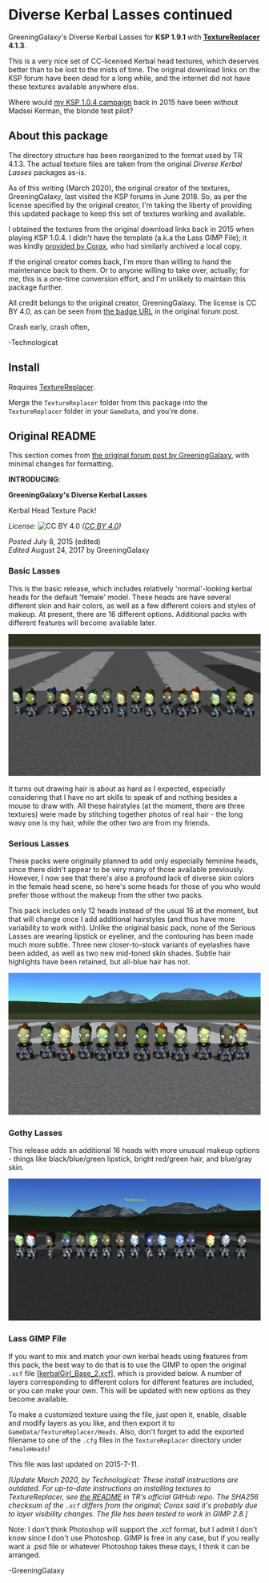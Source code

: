 # Diverse Kerbal Lasses continued

GreeningGalaxy's Diverse Kerbal Lasses for **KSP 1.9.1** with **[TextureReplacer](https://forum.kerbalspaceprogram.com/index.php?/topic/96851-19x-texturereplacer-413-2322020/page/32/&tab=comments#comment-2049913) 4.1.3**.

This is a very nice set of CC-licensed Kerbal head textures, which deserves better than to be lost to the mists of time. The original download links on the KSP forum have been dead for a long while, and the internet did not have these textures available anywhere else.

Where would [my KSP 1.0.4 campaign](https://imgur.com/a/PyWRT) back in 2015 have been without Madsei Kerman, the blonde test pilot?

## About this package

The directory structure has been reorganized to the format used by TR 4.1.3. The actual texture files are taken from the original *Diverse Kerbal Lasses* packages as-is.

As of this writing (March 2020), the original creator of the textures, GreeningGalaxy, last visited the KSP forums in June 2018. So, as per the license specified by the original creator, I'm taking the liberty of providing this updated package to keep this set of textures working and available.

I obtained the textures from the original download links back in 2015 when playing KSP 1.0.4. I didn't have the template (a.k.a the Lass GIMP File); it was kindly [provided by Corax](https://forum.kerbalspaceprogram.com/index.php?/topic/96851-19x-texturereplacer-413-2322020/page/96/&tab=comments#comment-3765185), who had similarly archived a local copy.

If the original creator comes back, I'm more than willing to hand the maintenance back to them. Or to anyone willing to take over, actually; for me, this is a one-time conversion effort, and I'm unlikely to maintain this package further.

All credit belongs to the original creator, GreeningGalaxy. The license is CC BY 4.0, as can be seen from [the badge URL](https://i.creativecommons.org/l/by/4.0/88x31.png) in the original forum post.

Crash early, crash often,

 -Technologicat


## Install

Requires [TextureReplacer](https://forum.kerbalspaceprogram.com/index.php?/topic/96851-19x-texturereplacer-413-2322020/page/32/&tab=comments#comment-2049913).

Merge the `TextureReplacer` folder from this package into the `TextureReplacer` folder in your `GameData`, and you're done.


## Original README

This section comes from [the original forum post by GreeningGalaxy](https://forum.kerbalspaceprogram.com/index.php?/topic/96851-19x-texturereplacer-413-2322020/page/32/&tab=comments#comment-2049913), with minimal changes for formatting.

**INTRODUCING**:

**GreeningGalaxy's Diverse Kerbal Lasses**

Kerbal Head Texture Pack!

*License*: ![CC BY 4.0](https://licensebuttons.net/l/by/4.0/88x31.png) *([CC BY 4.0](https://creativecommons.org/licenses/by/4.0/))*

*Posted* July 8, 2015 (edited)  
*Edited* August 24, 2017 by GreeningGalaxy


### Basic Lasses

This is the basic release, which includes relatively 'normal'-looking kerbal heads for the default 'female' model. These heads are have several different skin and hair colors, as well as a few different colors and styles of makeup. At present, there are 16 different options. Additional packs with different features will become available later.

![Basic lasses](basic.jpg)

It turns out drawing hair is about as hard as I expected, especially considering that I have no art skills to speak of and nothing besides a mouse to draw with. All these hairstyles (at the moment, there are three textures) were made by stitching together photos of real hair - the long wavy one is my hair, while the other two are from my friends.


### Serious Lasses

These packs were originally planned to add only especially feminine heads, since there didn't appear to be very many of those available previously. However, I now see that there's also a profound lack of diverse skin colors in the female head scene, so here's some heads for those of you who would prefer those without the makeup from the other two packs.

This pack includes only 12 heads instead of the usual 16 at the moment, but that will change once I add additional hairstyles (and thus have more variability to work with). Unlike the original basic pack, none of the Serious Lasses are wearing lipstick or eyeliner, and the contouring has been made much more subtle. Three new closer-to-stock variants of eyelashes have been added, as well as two new mid-toned skin shades. Subtle hair highlights have been retained, but all-blue hair has not.

![Serious lasses](serious.png)


### Gothy Lasses

This release adds an additional 16 heads with more unusual makeup options - things like black/blue/green lipstick, bright red/green hair, and blue/gray skin.

![Gothy lasses](gothy.png)


### Lass GIMP File

If you want to mix and match your own kerbal heads using features from this pack, the best way to do that is to use the GIMP to open the original `.xcf` file [[kerbalGirl_Base_2.xcf](kerbalGirl_Base_2.xcf)], which is provided below. A number of layers corresponding to different colors for different features are included, or you can make your own. This will be updated with new options as they become available.

To make a customized texture using the file, just open it, enable, disable and modify layers as you like, and then export it to `GameData/TextureReplacer/Heads`. Also, don't forget to add the exported filename to one of the `.cfg` files in the `TextureReplacer` directory under `femaleHeads`!

This file was last updated on 2015-7-11.

*[Update March 2020, by Technologicat: These install instructions are outdated. For up-to-date instructions on installing textures to TextureReplacer, see [the README](https://github.com/ducakar/TextureReplacer) in TR's official GitHub repo. The SHA256 checksum of the `.xcf` differs from the original; Corax said it's probably due to layer visibility changes. The file has been tested to work in GIMP 2.8.]*

Note: I don't think Photoshop will support the .xcf format, but I admit I don't know since I don't use Photoshop. GIMP is free in any case, but if you really want a .psd file or whatever Photoshop takes these days, I think it can be arranged.


 -GreeningGalaxy
